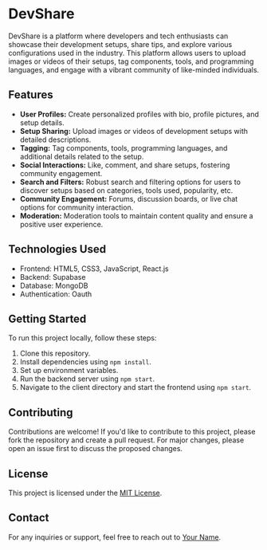 # DevShare

DevShare is a platform where developers and tech enthusiasts can showcase their development setups, share tips, and explore various configurations used in the industry. This platform allows users to upload images or videos of their setups, tag components, tools, and programming languages, and engage with a vibrant community of like-minded individuals.

## Features

- **User Profiles:** Create personalized profiles with bio, profile pictures, and setup details.
- **Setup Sharing:** Upload images or videos of development setups with detailed descriptions.
- **Tagging:** Tag components, tools, programming languages, and additional details related to the setup.
- **Social Interactions:** Like, comment, and share setups, fostering community engagement.
- **Search and Filters:** Robust search and filtering options for users to discover setups based on categories, tools used, popularity, etc.
- **Community Engagement:** Forums, discussion boards, or live chat options for community interaction.
- **Moderation:** Moderation tools to maintain content quality and ensure a positive user experience.

## Technologies Used

- Frontend: HTML5, CSS3, JavaScript, React.js
- Backend: Supabase
- Database: MongoDB
- Authentication: Oauth

## Getting Started

To run this project locally, follow these steps:

1. Clone this repository.
2. Install dependencies using `npm install`.
3. Set up environment variables.
4. Run the backend server using `npm start`.
5. Navigate to the client directory and start the frontend using `npm start`.

## Contributing

Contributions are welcome! If you'd like to contribute to this project, please fork the repository and create a pull request. For major changes, please open an issue first to discuss the proposed changes.

## License

This project is licensed under the [MIT License](LICENSE).

## Contact

For any inquiries or support, feel free to reach out to [Your Name](mailto:your.email@example.com).

